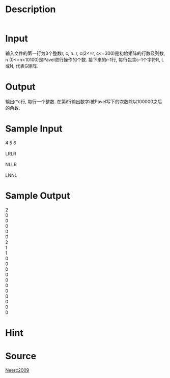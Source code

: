 
# Description

<div class="content"><p><img border="0" alt="" src="/source/bzoj/2231/img/aHR0cHM6Ly9seWRzeS5jb20vSnVkZ2VPbmxpbmUvaW1hZ2VzLzIyMzEuanBn.jpg"/></p></div>

# Input

<div class="content"><p>输入文件的第一行为3个整数r, c, n. r, c(2&lt;=r, c&lt;=300)是初始矩阵的行数及列数, n (0&lt;=n&lt;10100)是Pavel进行操作的个数. 接下来的r-1行, 每行包含c-1个字符R, L或N, 代表G矩阵.</p></div>

# Output

<div class="content"><p>输出r*c行, 每行一个整数. 在第i行输出数字i被Pavel写下的次数除以100000之后的余数.</p></div>

# Sample Input

<div class="content"><span class="sampledata">4 5 6<br/>
<br/>
LRLR<br/>
<br/>
NLLR<br/>
<br/>
LNNL<br/>
</span></div>

# Sample Output

<div class="content"><span class="sampledata">2<br/>
0<br/>
0<br/>
0<br/>
0<br/>
0<br/>
2<br/>
1<br/>
1<br/>
0<br/>
0<br/>
0<br/>
0<br/>
0<br/>
0<br/>
0<br/>
0<br/>
0<br/>
0<br/>
0<br/>
</span></div>

# Hint

<div class="content"><p></p></div>

# Source

<div class="content"><p><a href="problemset.php?search=Neerc2009">Neerc2009</a></p></div>

